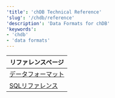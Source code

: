 ```yaml
---
'title': 'chDB Technical Reference'
'slug': '/chdb/reference'
'description': 'Data Formats for chDB'
'keywords':
- 'chdb'
- 'data formats'
---
```




| リファレンスページ       |
|----------------------|
| [データフォーマット](/chdb/reference/data-formats)  |
| [SQLリファレンス](/chdb/reference/sql-reference) |
